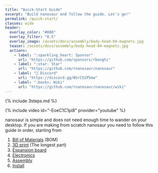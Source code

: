 ```yaml
---
title: "Quick-Start Guide"
excerpt: "Build nanosaur and follow the guide. Let's go!"
permalink: /quick-start/
classes: wide
header:
  overlay_color: "#000"
  overlay_filter: "0.5"
  overlay_image: /assets/docs/assembly/body-head-04-magnets.jpg
  teaser: /assets/docs/assembly/body-head-04-magnets.jpg
  actions:
    - label: ":sparkling_heart: Sponsor"
      url: "https://github.com/sponsors/rbonghi"
    - label: ":star: Star"
      url: "https://github.com/rnanosaur/nanosaur"
    - label: "🤖 Discord"
      url: "https://discord.gg/NSrC52P5mw"
    - label: ":books: Wiki"
      url: "https://github.com/rnanosaur/nanosaur/wiki"
---
```


{% include 3steps.md %}

{% include video id="-EoeC1C1pi8" provider="youtube" %}

nanosaur is simple and does not need enough time to wander on your desktop.
If you are making from scratch nanosaur you need to follow this guide in order, starting from

1. [Bill of Materials](/bill-of-materials) (BOM)
2. [3D print](/3d-print) (The longest part)
3. [Expansion board](/expansion-board)
4. [Electronics](/electronics)
5. [Assembly](/assembly)
6. [Install](/install)

<!--
If you want save time, or if you don't have a 3D printer you can [:shopping_cart: buy](/buy) some parts or all robot.
-->